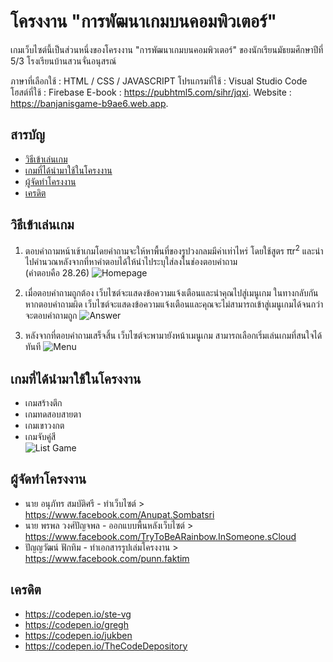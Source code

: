 # โครงงาน "การพัฒนาเกมบนคอมพิวเตอร์"
เกมเว็บไซต์นี้เป็นส่วนหนึ่งของโครงงาน "การพัฒนาเกมบนคอมพิวเตอร์" ของนักเรียนมัธยมศึกษาปีที่ 5/3 โรงเรียนบ้านสวนจั่นอนุสรณ์ 

ภาษาที่เลือกใช้ : HTML / CSS / JAVASCRIPT
โปรแกรมที่ใช้ : Visual Studio Code
โฮสต์ที่ใช้ : Firebase
E-book : https://pubhtml5.com/sihr/jqxi.
Website : https://banjanisgame-b9ae6.web.app.

## สารบัญ
- [วิธีเข้าเล่นเกม](#%E0%B8%A7%E0%B8%B4%E0%B8%98%E0%B8%B5%E0%B9%80%E0%B8%82%E0%B9%89%E0%B8%B2%E0%B9%80%E0%B8%A5%E0%B9%88%E0%B8%99%E0%B9%80%E0%B8%81%E0%B8%A1)
- [เกมที่ได้นำมาใช้ในโครงงาน](#%E0%B9%80%E0%B8%81%E0%B8%A1%E0%B8%97%E0%B8%B5%E0%B9%88%E0%B9%84%E0%B8%94%E0%B9%89%E0%B8%99%E0%B8%B3%E0%B8%A1%E0%B8%B2%E0%B9%83%E0%B8%8A%E0%B9%89%E0%B9%83%E0%B8%99%E0%B9%82%E0%B8%84%E0%B8%A3%E0%B8%87%E0%B8%87%E0%B8%B2%E0%B8%99)
- [ผู้จัดทำโครงงาน](#%E0%B8%9C%E0%B8%B9%E0%B9%89%E0%B8%88%E0%B8%B1%E0%B8%94%E0%B8%97%E0%B8%B3%E0%B9%82%E0%B8%84%E0%B8%A3%E0%B8%87%E0%B8%87%E0%B8%B2%E0%B8%99)
- [เครดิต](#%E0%B9%80%E0%B8%84%E0%B8%A3%E0%B8%94%E0%B8%B4%E0%B8%95)


## วิธีเข้าเล่นเกม
 1. ตอบคำถามหน้าเข้าเกมโดยคำถามจะให้หาพื้นที่ของรูปวงกลมมีค่าเท่าไหร่ โดยใช้สูตร πr<sup>2</sup> และนำไปคำนวณหลังจากที่หาคำตอบได้ให้นำไประบุใส่ลงในช่องตอบคำถาม <br> (คำตอบคือ 28.26)
![Homepage](https://github.com/kooigol123/Project-Game-website/assets/123256973/a7b3afc7-ed6a-42cf-b9ad-617d5d4a6e8d)
  2. เมื่อตอบคำถามถูกต้อง เว็บไซต์จะแสดงข้อความแจ้งเตือนและนำคุณไปสู่เมนูเกม ในทางกลับกัน หากตอบคำถามผิด เว็บไซต์จะแสดงข้อความแจ้งเตือนและคุณจะไม่สามารถเข้าสู่เมนูเกมได้จนกว่าจะตอบคำถามถูก
![Answer](https://github.com/kooigol123/Project-Game-website/assets/123256973/b1149ba1-3d63-4ea8-90e7-72fad6ace2fd)


 2. หลังจากที่ตอบคำถามเสร็จสิ้น เว็บไซต์จะพามายังหน้าเมนูเกม สามารถเลือกเริ่มเล่นเกมที่สนใจได้ทันที 
![Menu](https://github.com/kooigol123/Project-Game-website/assets/123256973/89d47c02-970e-497b-9790-7339b446877a)

## เกมที่ได้นำมาใช้ในโครงงาน
- เกมสร้างตึก
- เกมทดสอบสายตา
- เกมเขาวงกต
- เกมจับคู่สี <br>
![List Game](https://github.com/kooigol123/Project-Game-website/assets/123256973/17a64006-e47e-4498-8f75-37a958aea1f1)

## ผู้จัดทำโครงงาน
- นาย อนุภัทร สมบัติศรี - ทำเว็บไซต์ > https://www.facebook.com/Anupat.Sombatsri
- นาย พรพล วงศ์ปัญจพล - ออกแบบพื้นหลังเว็บไซต์ > https://www.facebook.com/TryToBeARainbow.InSomeone.sCloud
- ปัญญวัฒน์ ฟักทิม - ทำเอกสารรูปเล่มโครงงาน > https://www.facebook.com/punn.faktim

## เครดิต
- https://codepen.io/ste-vg
- https://codepen.io/gregh
- https://codepen.io/jukben
- https://codepen.io/TheCodeDepository

